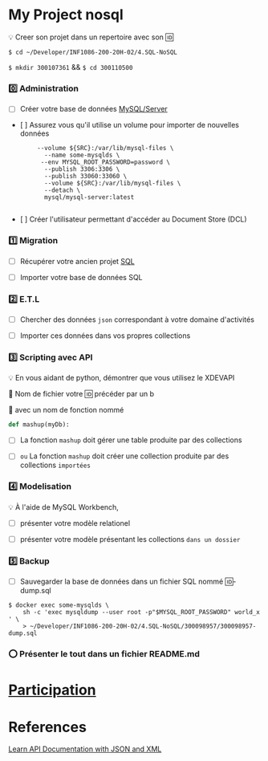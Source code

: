 # My Project nosql


:bulb: Creer son projet dans un repertoire avec son :id:

``$ cd ~/Developer/INF1086-200-20H-02/4.SQL-NoSQL``

``$ mkdir 300107361`` && `$ cd 300110500`



### :zero: Administration 

- [ ] Créer votre base de données [MySQL/Server](../3.ETL/.docs/MySQLDS.md)


- [ ] Assurez vous qu'il utilise un volume pour importer de nouvelles données
```
        --volume ${SRC}:/var/lib/mysql-files \
          --name some-mysqlds \
         --env MYSQL_ROOT_PASSWORD=password \
          --publish 3306:3306 \
          --publish 33060:33060 \
          --volume ${SRC}:/var/lib/mysql-files \
          --detach \
          mysql/mysql-server:latest


```

- [ ] Créer l'utilisateur permettant d'accéder au Document Store (DCL)


### :one: Migration

- [ ] Récupérer votre ancien projet [SQL](https://github.com/CollegeBoreal/INF1006-202-19A-01/tree/master/4.DML)


- [ ] Importer votre base de données SQL


### :two: E.T.L

- [ ] Chercher des données `json` correspondant à votre domaine d'activités


- [ ] Importer ces données dans vos propres collections


### :three: Scripting avec API

:bulb: En vous aidant de python, démontrer que vous utilisez le XDEVAPI

:pushpin: Nom de fichier votre :id: précéder par un b

:pushpin: avec un nom de fonction nommé

```python
def mashup(myDb):

```


- [ ] La fonction `mashup` doit gérer une table produite par des collections


- [ ] ` ou ` La fonction `mashup` doit créer une collection produite par des collections `importées `


### :four: Modelisation

:bulb: À l'aide de MySQL Workbench,

- [ ] présenter votre modèle relationel


- [ ] présenter votre modèle présentant les collections `dans un dossier`



### :five: Backup

- [ ] Sauvegarder la base de données dans un fichier SQL nommé :id:-dump.sql

```
$ docker exec some-mysqlds \
    sh -c 'exec mysqldump --user root -p"$MYSQL_ROOT_PASSWORD" world_x ' \
    > ~/Developer/INF1086-200-20H-02/4.SQL-NoSQL/300098957/300098957-dump.sql
```

### :o: Présenter le tout dans un fichier README.md

# [Participation](.scripts/Participation.md)


# References

[Learn API Documentation with JSON and XML](https://www.linkedin.com/learning/learn-api-documentation-with-json-and-xml)

